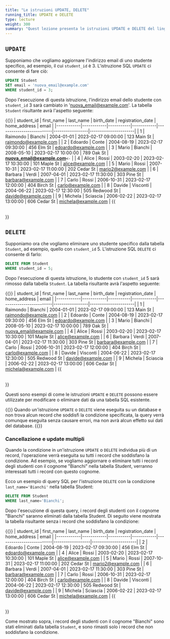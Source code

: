 ```yaml
---
title: "Le istruzioni UPDATE, DELETE"
running_title: UPDATE e DELETE
type: lecture
weight: 300
summary: "Quest lezione presenta le istruzioni UPDATE e DELETE del linguaggio SQL. UPDATE permette di modificare il valore di attributi in tuple esistenti. DELETE permette di cancellare tuple che soddisfano ad una certa condizione."
---
```


## `UPDATE`





Supponiamo che vogliamo aggiornare l'indirizzo email di uno studente specifico, ad esempio, il cui `student_id` è 3. L'istruzione SQL `UPDATE` ci consente di fare ciò:

```sql
UPDATE Student
SET email = 'nuova_email@example.com'
WHERE student_id = 3;
```

Dopo l'esecuzione di questa istruzione, l'indirizzo email dello studente con `student_id` 3 sarà cambiato in 'nuova_email@example.com'. La tabella `Student` risultante avrà l'aspetto seguente:

{{<table>}}
| student_id | first_name | last_name | birth_date | registration_date       | home_address    | email                |
|------------|------------|-----------|------------|--------------------------|-----------------|----------------------|
| 1          | Raimondo   | Bianchi   | 2004-01-01 | 2023-02-17 09:00:00     | 123 Main St     | raimondo@example.com |
| 2          | Edoardo    | Conte     | 2004-08-19 | 2023-02-17 09:30:00     | 456 Elm St      | edoardo@example.com  |
| 3          | Mario      | Bianchi   | 2008-05-10 | 2023-02-17 10:00:00     | 789 Oak St      | **nuova_email@example.com** `<-` |
| 4          | Alice      | Rossi     | 2003-02-20 | 2023-02-17 10:30:00     | 101 Maple St    | alice@example.com   |
| 5          | Mario      | Rossi     | 2007-10-31 | 2023-02-17 11:00:00     | 202 Cedar St    | mario2@example.com  |
| 6          | Barbara    | Verdi     | 2007-04-01 | 2023-02-17 11:30:00     | 303 Pine St     | barbara@example.com |
| 7          | Carlo      | Rossi     | 2006-10-31 | 2023-02-17 12:00:00     | 404 Birch St    | carlo@example.com   |
| 8          | Davide     | Visconti  | 2004-06-22 | 2023-02-17 12:30:00     | 505 Redwood St  | davide@example.com  |
| 9          | Michela    | Sciascia  | 2006-02-22 | 2023-02-17 13:00:00     | 606 Cedar St    | michela@example.com |
{{</table>}}

## `DELETE`

Supponiamo ora che vogliamo eliminare uno studente specifico dalla tabella `Student`, ad esempio, quello con `student_id` 5. L'istruzione SQL `DELETE` ci consente di farlo:

```sql
DELETE FROM Student
WHERE student_id = 5;
```

Dopo l'esecuzione di questa istruzione, lo studente con `student_id` 5 sarà rimosso dalla tabella `Student`. La tabella risultante avrà l'aspetto seguente:

{{<table>}}
| student_id | first_name | last_name | birth_date | registration_date       | home_address    | email                |
|------------|------------|-----------|------------|--------------------------|-----------------|----------------------|
| 1          | Raimondo   | Bianchi   | 2004-01-01 | 2023-02-17 09:00:00     | 123 Main St     | raimondo@example.com |
| 2          | Edoardo    | Conte     | 2004-08-19 | 2023-02-17 09:30:00     | 456 Elm St      | edoardo@example.com  |
| 3          | Mario      | Bianchi   | 2008-05-10 | 2023-02-17 10:00:00     | 789 Oak St      | nuova_email@example.com |
| 4          | Alice      | Rossi     | 2003-02-20 | 2023-02-17 10:30:00     | 101 Maple St    | alice@example.com   |
| 6          | Barbara    | Verdi     | 2007-04-01 | 2023-02-17 11:30:00     | 303 Pine St     | barbara@example.com |
| 7          | Carlo      | Rossi     | 2006-10-31 | 2023-02-17 12:00:00     | 404 Birch St    | carlo@example.com   |
| 8          | Davide     | Visconti  | 2004-06-22 | 2023-02-17 12:30:00     | 505 Redwood St  | davide@example.com  |
| 9          | Michela    | Sciascia  | 2006-02-22 | 2023-02-17 13:00:00     | 606 Cedar St    | michela@example.com |
{{</table>}}

Questi sono esempi di come le istruzioni `UPDATE` e `DELETE` possono essere utilizzate per modificare o eliminare dati da una tabella SQL esistente.

{{<attention>}}
Quando un'istruzione `UPDATE` o `DELETE` viene eseguita su un database e non trova alcun record che soddisfi la condizione specificata, la query verrà comunque eseguita senza causare errori, ma non avrà alcun effetto sui dati del database.
{{</attention>}}

### Cancellazione e update multipli

Quando la condizione in un'istruzione `UPDATE` o `DELETE` individua più di un record, l'operazione verrà eseguita su tutti i record che soddisfano la condizione. Ad esempio, se vogliamo aggiornare o eliminare tutti i record degli studenti con il cognome "Bianchi" nella tabella Student, verranno interessati tutti i record con questo cognome.

Ecco un esempio di query SQL per l'istruzione `DELETE` con la condizione `last_name='Bianchi'` nella tabella Student:

```sql
DELETE FROM Student
WHERE last_name='Bianchi';
```

Dopo l'esecuzione di questa query, i record degli studenti con il cognome "Bianchi" saranno eliminati dalla tabella Student. Di seguito viene mostrata la tabella risultante senza i record che soddisfano la condizione:

{{<table>}}
| student_id | first_name | last_name | birth_date | registration_date       | home_address     | email                |
|------------|------------|-----------|------------|--------------------------|------------------|----------------------|
| 2          | Edoardo    | Conte     | 2004-08-19 | 2023-02-17 09:30:00     | 456 Elm St       | edoardo@example.com  |
| 4          | Alice      | Rossi     | 2003-02-20 | 2023-02-17 10:30:00     | 101 Maple St     | alice@example.com    |
| 5          | Mario      | Rossi     | 2007-10-31 | 2023-02-17 11:00:00     | 202 Cedar St     | mario2@example.com   |
| 6          | Barbara    | Verdi     | 2007-04-01 | 2023-02-17 11:30:00     | 303 Pine St      | barbara@example.com  |
| 7          | Carlo      | Rossi     | 2006-10-31 | 2023-02-17 12:00:00     | 404 Birch St     | carlo@example.com    |
| 8          | Davide     | Visconti  | 2004-06-22 | 2023-02-17 12:30:00     | 505 Redwood St   | davide@example.com   |
| 9          | Michela    | Sciascia  | 2006-02-22 | 2023-02-17 13:00:00     | 606 Cedar St     | michela@example.com |
{{</table>}}

Come mostrato sopra, i record degli studenti con il cognome "Bianchi" sono stati eliminati dalla tabella `Student`, e sono rimasti solo i record che non soddisfano la condizione.
